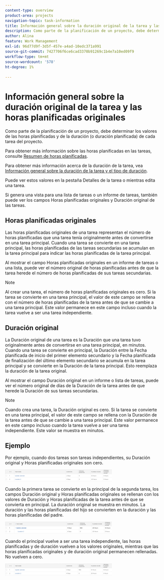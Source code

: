 ```yaml
---
content-type: overview
product-area: projects
navigation-topic: task-information
title: Información general sobre la duración original de la tarea y las horas planificadas originales
description: Como parte de la planificación de un proyecto, debe determinar los valores de las horas planificadas y de la duración (o duración planificada) de cada tarea del proyecto.
author: Alina
feature: Work Management
exl-id: 96d77d9f-3d5f-457e-a4ad-10edc371a991
source-git-commit: 7427706f6ce6cad3370b91269c1b4e7a10ed09f9
workflow-type: tm+mt
source-wordcount: '578'
ht-degree: 1%

---
```


# Información general sobre la duración original de la tarea y las horas planificadas originales

Como parte de la planificación de un proyecto, debe determinar los valores de las horas planificadas y de la duración (o duración planificada) de cada tarea del proyecto.

Para obtener más información sobre las horas planificadas en las tareas, consulte [Resumen de horas planificadas](../../../manage-work/tasks/task-information/planned-hours.md).

Para obtener más información acerca de la duración de la tarea, vea [Información general sobre la duración de la tarea y el tipo de duración](../../../manage-work/tasks/taskdurtn/task-duration-and-duration-type.md).

Puede ver estos valores en la pestaña Detalles de la tarea o mientras edita una tarea.

Si genera una vista para una lista de tareas o un informe de tareas, también puede ver los campos Horas planificadas originales y Duración original de las tareas.

## Horas planificadas originales

Las horas planificadas originales de una tarea representan el número de horas planificadas que una tarea tenía originalmente antes de convertirse en una tarea principal. Cuando una tarea se convierte en una tarea principal, las horas planificadas de las tareas secundarias se acumulan en la tarea principal para indicar las horas planificadas de la tarea principal.

Al mostrar el campo Horas planificadas originales en un informe de tareas o una lista, puede ver el número original de horas planificadas antes de que la tarea herede el número de horas planificadas de sus tareas secundarias.

>[!NOTE]
>
>Al crear una tarea, el número de horas planificadas originales es cero. Si la tarea se convierte en una tarea principal, el valor de este campo se rellena con el número de horas planificadas de la tarea antes de que se cambie a una tarea principal. Este valor permanece en este campo incluso cuando la tarea vuelve a ser una tarea independiente.

## Duración original

La Duración original de una tarea es la Duración que una tarea tuvo originalmente antes de convertirse en una tarea principal, en minutos. Cuando una tarea se convierte en principal, la Duración entre la Fecha planificada de inicio del primer elemento secundario y la Fecha planificada de finalización del último elemento secundario se acumula en la tarea principal y se convierte en la Duración de la tarea principal. Esto reemplaza la duración de la tarea original.

Al mostrar el campo Duración original en un informe o lista de tareas, puede ver el número original de días de la Duración de la tarea antes de que herede la Duración de sus tareas secundarias.

>[!NOTE]
>
>Cuando crea una tarea, la Duración original es cero. Si la tarea se convierte en una tarea principal, el valor de este campo se rellena con la Duración de la tarea antes de que se cambie a una tarea principal. Este valor permanece en este campo incluso cuando la tarea vuelve a ser una tarea independiente. Este valor se muestra en minutos.

## Ejemplo

Por ejemplo, cuando dos tareas son tareas independientes, su Duración original y Horas planificadas originales son cero.

![original_planned_hours_and_duration_without_parent.png](assets/original-planned-hours-and-duration-without-parent-350x38.png)

Cuando la primera tarea se convierte en la principal de la segunda tarea, los campos Duración original y Horas planificadas originales se rellenan con los valores de Duración y Horas planificadas de la tarea antes de que se convierta en principal. La duración original se muestra en minutos. La duración y las horas planificadas del hijo se convierten en la duración y las horas planificadas del padre.

![original_and_planned_hours_with_a_parent_task.png](assets/original-and-planned-hours-with-a-parent-task-350x38.png)

Cuando el principal vuelve a ser una tarea independiente, las horas planificadas y de duración vuelven a los valores originales, mientras que las horas planificadas originales y de duración original permanecen rellenadas. No vuelven a cero.

![duración_original_y_horas_planificadas_después_de_la_reversión_de_un_padre.png](assets/original-duration-and-planned-hours-after-reversal-of-a-parent-350x39.png)
